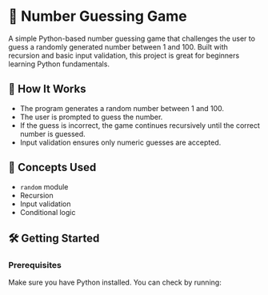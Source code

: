 # 🎯 Number Guessing Game

A simple Python-based number guessing game that challenges the user to guess a randomly generated number between 1 and 100. Built with recursion and basic input validation, this project is great for beginners learning Python fundamentals.

## 🚀 How It Works

- The program generates a random number between 1 and 100.
- The user is prompted to guess the number.
- If the guess is incorrect, the game continues recursively until the correct number is guessed.
- Input validation ensures only numeric guesses are accepted.

## 🧠 Concepts Used

- `random` module
- Recursion
- Input validation
- Conditional logic

## 🛠️ Getting Started

### Prerequisites
Make sure you have Python installed. You can check by running:
```bash

